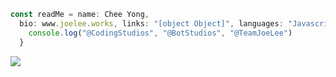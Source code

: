 ```js
const readMe = name: Chee Yong,
  bio: www.joelee.works, links: "[object Object]", languages: "Javascript,Python,HTML,CSS", status: Offline, activity: None, aMemberOf: () => {
    console.log("@CodingStudios", "@BotStudios", "@TeamJoeLee")
  }
```

![](https://komarev.com/ghpvc/?username=leecheeyong&color=orange)

